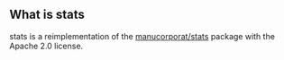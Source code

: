 What is stats
-----------------
stats is a reimplementation of the [manucorporat/stats](https://github.com/manucorporat/stats) package with the Apache 2.0 license.
